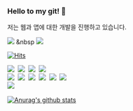 ### Hello to my git! 👋
저는 웹과 앱에 대한 개발을 진행하고 있습니다.

<a href="https://velog.io/@new_wisdom"><img src="https://img.shields.io/badge/Tech%20Blog-11B48A?style=flat-square&logo=Vimeo&logoColor=white&link=https://velog.io/@ieed0205"/></a>
&nbsp
<a href="mailto:wlgp2500@gmail.com"><img src="https://img.shields.io/badge/Gmail-d14836?style=flat-square&logo=Gmail&logoColor=white&link=mailto:ieed0205@naver.com"/></a>

[![Hits](https://hits.seeyoufarm.com/api/count/incr/badge.svg?url=https%3A%2F%2Fgithub.com%2F2ByungJun&count_bg=%2379C83D&title_bg=%23555555&icon=&icon_color=%23E7E7E7&title=hits&edge_flat=false)](https://hits.seeyoufarm.com)

<p>
  <img src="https://img.shields.io/badge/-PYHTON-blue"/>&nbsp
  <img src="https://img.shields.io/badge/-JAVA-orange"/>&nbsp
  <img src="https://img.shields.io/badge/-JAVASCRIPT-yellow"/>&nbsp
  <img src="https://img.shields.io/badge/-MySQL-navy"/>
  <br>
  <img src="https://img.shields.io/badge/-Android-green"/>&nbsp
  <img src="https://img.shields.io/badge/-Flutter-blue"/>&nbsp
  <img src="https://img.shields.io/badge/-Spring4-orange"/>&nbsp
  <img src="https://img.shields.io/badge/-SpringBoot-orange"/>&nbsp
  <img src="https://img.shields.io/badge/-Nodejs-yellow"/>&nbsp
  <img src="https://img.shields.io/badge/-Vuejs-green"/>
  <br>
  <img src="https://img.shields.io/badge/-Git-black"/>&nbsp
</p>

[![Anurag's github stats](https://github-readme-stats.vercel.app/api?username=2ByungJun)](https://github.com/anuraghazra/github-readme-stats)
